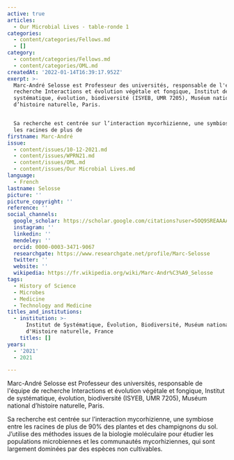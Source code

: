 ```yaml
---
active: true
articles:
  - Our Microbial Lives - table-ronde 1
categories:
  - content/categories/Fellows.md
  - []
category:
  - content/categories/Fellows.md
  - content/categories/OML.md
createdAt: '2022-01-14T16:39:17.952Z'
exerpt: >-
  Marc-André Selosse est Professeur des universités, responsable de l'équipe de
  recherche Interactions et évolution végétale et fongique, Institut de
  systématique, évolution, biodiversité (ISYEB, UMR 7205), Muséum national
  d’histoire naturelle, Paris.


  Sa recherche est centrée sur l’interaction mycorhizienne, une symbiose entre
  les racines de plus de
firstname: Marc-André
issue:
  - content/issues/10-12-2021.md
  - content/issues/WPRN21.md
  - content/issues/OML.md
  - content/issues/Our Microbial Lives.md
language:
  - French
lastname: Selosse
picture: ''
picture_copyright: ''
reference: ''
social_channels:
  google_scholar: https://scholar.google.com/citations?user=5OQ9SREAAAAJ&hl=fr&oi=ao
  instagram: ''
  linkedin: ''
  mendeley: ''
  orcid: 0000-0003-3471-9067
  researchgate: https://www.researchgate.net/profile/Marc-Selosse
  twitter: ''
  website: ''
  wikipedia: https://fr.wikipedia.org/wiki/Marc-Andr%C3%A9_Selosse
tags:
  - History of Science
  - Microbes
  - Medicine
  - Technology and Medicine
titles_and_institutions:
  - institution: >-
      Institut de Systématique, Évolution, Biodiversité, Muséum national
      d'Histoire naturelle, France
    titles: []
years:
  - '2021'
  - 2021

---
```

Marc-André Selosse est Professeur des universités, responsable de l'équipe de recherche Interactions et évolution végétale et fongique, Institut de systématique, évolution, biodiversité (ISYEB, UMR 7205), Muséum national d’histoire naturelle, Paris.

Sa recherche est centrée sur l’interaction mycorhizienne, une symbiose entre les racines de plus de 90% des plantes et des champignons du sol. J’utilise des méthodes issues de la biologie moléculaire pour étudier les populations microbiennes et les communautés mycorhiziennes, qui sont largement dominées par des espèces non cultivables.